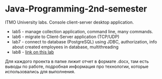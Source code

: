 # Java-Programming-2nd-semester
ITMO University labs. Console client-server desktop application.
* lab5 - manage collection application, command line, many commands.
* lab6 - migrate to Client-Server application (TCP/UDP)
* lab7 - connect to database (PostgreSQL) using JDBC, authorization, info about created employees in database, multithreading
* lab8 - [link on this lab](https://github.com/wizarsi/Swing-GUI-desktop-application) </br>

Для каждого проекта в папке лижит отчет в формате .docx, там есть выводы по работе, подробная информация про технологии, которые использовались для выполнения.

